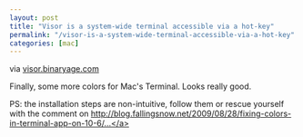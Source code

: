 ```yaml
---
layout: post
title: "Visor is a system-wide terminal accessible via a hot-key"
permalink: "/visor-is-a-system-wide-terminal-accessible-via-a-hot-key"
categories: [mac]
---
```


via <a href="http://visor.binaryage.com/">visor.binaryage.com</a>

Finally, some more colors for Mac's Terminal. Looks really good.

PS: the installation steps are non-intuitive, follow them or rescue yourself with the comment on <a href="http://blog.fallingsnow.net/2009/08/28/fixing-colors-in-terminal-app-on-10-6/#comment-22543">http://blog.fallingsnow.net/2009/08/28/fixing-colors-in-terminal-app-on-10-6/...</a>

</div>
